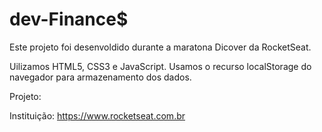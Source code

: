 # dev-Finance$

Este projeto foi desenvoldido durante a maratona Dicover da RocketSeat.

Uilizamos HTML5, CSS3 e JavaScript. Usamos o recurso localStorage do navegador para armazenamento dos dados.

Projeto: 

Instituição: https://www.rocketseat.com.br

